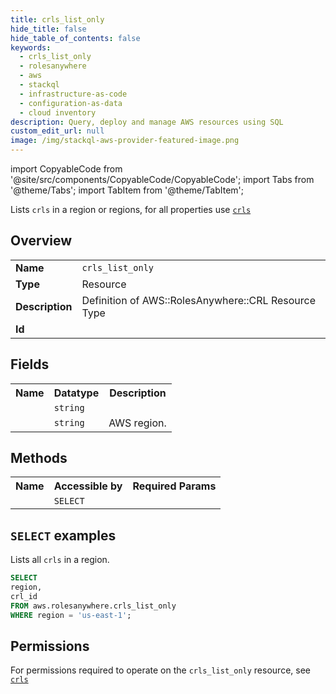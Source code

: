 ```yaml
---
title: crls_list_only
hide_title: false
hide_table_of_contents: false
keywords:
  - crls_list_only
  - rolesanywhere
  - aws
  - stackql
  - infrastructure-as-code
  - configuration-as-data
  - cloud inventory
description: Query, deploy and manage AWS resources using SQL
custom_edit_url: null
image: /img/stackql-aws-provider-featured-image.png
---
```


import CopyableCode from '@site/src/components/CopyableCode/CopyableCode';
import Tabs from '@theme/Tabs';
import TabItem from '@theme/TabItem';

Lists <code>crls</code> in a region or regions, for all properties use <a href="/services/serviceName/crls/"><code>crls</code></a>

## Overview
<table>
<tbody>
<tr><td><b>Name</b></td><td><code>crls_list_only</code></td></tr>
<tr><td><b>Type</b></td><td>Resource</td></tr>
<tr><td><b>Description</b></td><td>Definition of AWS::RolesAnywhere::CRL Resource Type</td></tr>
<tr><td><b>Id</b></td><td><CopyableCode code="aws.rolesanywhere.crls_list_only" /></td></tr>
</tbody>
</table>

## Fields
<table>
<tbody>
<tr><th>Name</th><th>Datatype</th><th>Description</th></tr><tr><td><CopyableCode code="crl_id" /></td><td><code>string</code></td><td></td></tr>
<tr><td><CopyableCode code="region" /></td><td><code>string</code></td><td>AWS region.</td></tr>
</tbody>
</table>

## Methods

<table>
<tbody>
  <tr>
    <th>Name</th>
    <th>Accessible by</th>
    <th>Required Params</th>
  </tr>
  <tr>
    <td><CopyableCode code="list_resources" /></td>
    <td><code>SELECT</code></td>
    <td><CopyableCode code="region" /></td>
  </tr>
</tbody>
</table>

## `SELECT` examples
Lists all <code>crls</code> in a region.
```sql
SELECT
region,
crl_id
FROM aws.rolesanywhere.crls_list_only
WHERE region = 'us-east-1';
```


## Permissions

For permissions required to operate on the <code>crls_list_only</code> resource, see <a href="/services/rolesanywhere/crls/#permissions"><code>crls</code></a>

